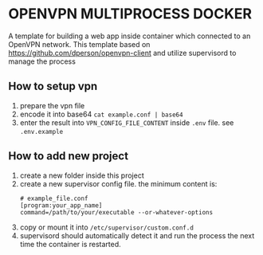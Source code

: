 OPENVPN MULTIPROCESS DOCKER
===========================

A template for building a web app inside container which connected to an OpenVPN network. This template based on https://github.com/dperson/openvpn-client and utilize supervisord to manage the process

## How to setup vpn
1. prepare the vpn file
2. encode it into base64 `cat example.conf | base64`
3. enter the result into `VPN_CONFIG_FILE_CONTENT` inside `.env` file. see `.env.example`

## How to add new project
1. create a new folder inside this project
2. create a new supervisor config file. the minimum content is:
   ```
   # example_file.conf
   [program:your_app_name]
   command=/path/to/your/executable --or-whatever-options
   ```
3. copy or mount it into `/etc/supervisor/custom.conf.d`
4. supervisord should automatically detect it and run the process the next time the container is restarted.
